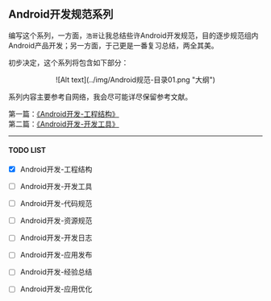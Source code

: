 ## Android开发规范系列

编写这个系列，一方面，`浩哥`让我总结些许Android开发规范，目的逐步规范组内Android产品开发；另一方面，于己更是一番复习总结，两全其美。  
  
初步决定，这个系列将包含如下部分：  
  
<center>![Alt text](../img/Android规范-目录01.png "大纲")</center>
  
系列内容主要参考自网络，我会尽可能详尽保留参考文献。  

第一篇：[《Android开发-工程结构》](./Android开发-工程结构.md "工程结构")  
第二篇：[《Android开发-开发工具》](./Android开发-开发工具.md "开发工具")  
  

---
#### TODO LIST
- [x] Android开发-工程结构
- [ ] Android开发-开发工具
- [ ] Android开发-代码规范
- [ ] Android开发-资源规范
- [ ] Android开发-开发日志
- [ ] Android开发-应用发布
- [ ] Android开发-经验总结
- [ ] Android开发-应用优化
  